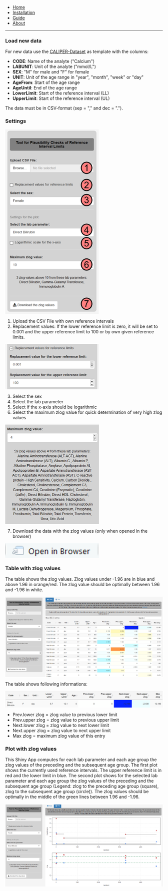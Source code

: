 * [Home](./index.md)
* [Installation](./install.md)
* [Guide](./guide.md)
* [About](./about.md)

---

### Load new data 

For new data use the [CALIPER-Dataset](https://github.com/SandraKla/Zlog_AdRI/blob/master/data/CALIPER.csv) as template with the columns:

* **CODE**: Name of the analyte ("Calcium") 
* **LABUNIT**: Unit of the analyte ("mmol/L")
* **SEX**: "M" for male and "F" for female
* **UNIT**: Unit of the age range in "year", "month", "week" or "day"
* **AgeFrom**: Start of the age range 
* **AgeUntil**: End of the age range 
* **LowerLimit**: Start of the reference interval (LL)
* **UpperLimit**: Start of the reference interval (UL)

The data must be in CSV-format (sep = "," and dec = ".").

### Settings

<img src="setting.png" align="center" style="width:300px;"/>

1)	Upload the CSV File with own reference intervals 
2)	Replacement values: If the lower reference limit is zero, it will be set to 0.001 and the upper reference limit to 100 or by own given reference limits.

<img src="shiny_replace.png" align="center" style="width:300px;"/>

3)	Select the sex
4)	Select the lab parameter
5)	Select if the x-axis should be logarithmic
6)	Select the maximum zlog value for quick determination of very high zlog values

<img src="shiny_high_zlog.png" align="center" style="width:300px;"/>

7)	Download the data with the zlog values (only when opened in the browser)

<img src="shiny_browser.png" align="center" style="width:300px;"/>

### Table with zlog values

The table shows the zlog values. Zlog values under -1.96 are in blue and above 1.96 in orange/red. The zlog value should be optimally between 1.96 and -1.96 in white.

<img src="table.png" align="center"/>

The table shows following informations:

<img src="shiny_table.png" align="center"/>

- Prev.lower zlog = zlog value to previous lower limit 
- Prev.upper zlog = zlog value to previous upper limit
- Next.lower zlog = zlog value to next lower limit
- Next.upper zlog = zlog value to next upper limit
- Max zlog = maximum zlog value of this entry


### Plot with zlog values 

This Shiny App computes for each lab parameter and each age group the zlog values of the preceding and the subsequent age group. The first plot shows the currently used reference intervals. The upper reference limit is in red and the lower limit in blue. The second plot shows for the selected lab parameter and each age group the zlog values of the preceding and the subsequent age group (Legend: zlog to the preceding age group (square), zlog to the subsequent age group (circle)). The zlog values should be optimally in the middle of the green lines between 1.96 and -1.96.

<img src="shiny.png" align="center"/>